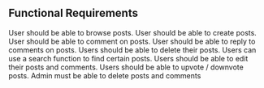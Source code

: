 ## Functional Requirements
 User should be able to browse posts.
 User should be able to create posts.
 User should be able to comment on posts.
 User should be able to reply to comments on posts.
 Users should be able to delete their posts.
 Users can use a search function to find certain posts.
 Users should be able to edit their posts and comments.
 Users should be able to upvote / downvote posts.
 Admin must be able to delete posts and comments